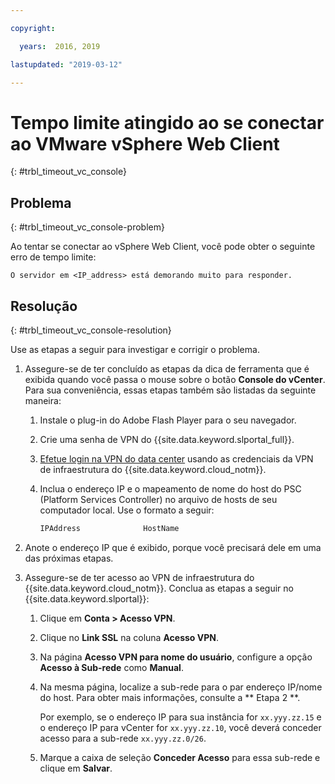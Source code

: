 ```yaml
---

copyright:

  years:  2016, 2019

lastupdated: "2019-03-12"

---
```


# Tempo limite atingido ao se conectar ao VMware vSphere Web Client
{: #trbl_timeout_vc_console}

## Problema
{: #trbl_timeout_vc_console-problem}

Ao tentar se conectar ao vSphere Web Client, você pode obter o seguinte erro de tempo limite:

`O servidor em <IP_address> está demorando muito para responder.`

## Resolução
{: #trbl_timeout_vc_console-resolution}

Use as etapas a seguir para investigar e corrigir o problema.

1. Assegure-se de ter concluído as etapas da dica de ferramenta que é exibida quando você passa o mouse sobre o botão **Console do vCenter**. Para
   sua conveniência, essas etapas também são listadas da seguinte maneira:   
   1. Instale o plug-in do Adobe Flash Player para o seu navegador.   
   2. Crie uma senha de VPN do {{site.data.keyword.slportal_full}}.    
   3. [Efetue login na VPN do data center](/docs/infrastructure/iaas-vpn?topic=VPN-gettingstarted-with-virtual-private-networking#login-to-the-vpn) usando as credenciais da VPN de infraestrutura do {{site.data.keyword.cloud_notm}}.    
   4. Inclua o endereço IP e o mapeamento de nome do host do PSC (Platform Services Controller) no arquivo de hosts de seu computador local. Use o formato a seguir:

      ```javascript
      IPAddress              HostName
      ```

2. Anote o endereço IP que é exibido, porque você precisará dele em uma das próximas etapas.
3. Assegure-se de ter acesso ao VPN de infraestrutura do {{site.data.keyword.cloud_notm}}. Conclua as etapas a seguir no {{site.data.keyword.slportal}}:
   1. Clique em **Conta > Acesso VPN**.
   2. Clique no **Link SSL** na coluna **Acesso VPN**.
   3. Na página **Acesso VPN para nome do usuário**, configure a opção **Acesso à Sub-rede** como **Manual**.
   4. Na mesma página, localize a sub-rede para o par endereço IP/nome do host. Para obter mais informações, consulte a  ** Etapa 2 **.    

      Por exemplo, se o endereço IP para sua instância for `xx.yyy.zz.15` e o endereço IP para vCenter for `xx.yyy.zz.10`, você deverá conceder acesso para a sub-rede `xx.yyy.zz.0/26`.

   5. Marque a caixa de seleção **Conceder Acesso** para essa sub-rede e clique em **Salvar**.
